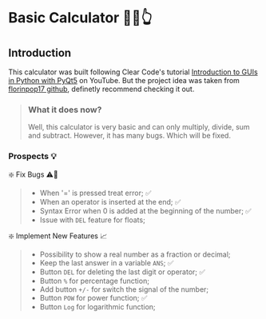 # Basic Calculator :abacus:🤓👆

## Introduction
This calculator was built following Clear Code's tutorial [Introduction to GUIs in Python with PyQt5](https://www.youtube.com/watch?v=8jrEVihl-E4) on YouTube. But the project idea was taken from [florinpop17 github](https://github.com/florinpop17/app-ideas/blob/master/Projects/1-Beginner/Calculator-App.md), definetly recommend checking it out.

> ### What it does now?
> Well, this calculator is very basic and can only multiply, divide, sum and subtract. However, it has many bugs. Which will be fixed.

### Prospects :bulb:	
:sparkle: Fix Bugs ⚠️:space_invader:
> - When '=' is pressed treat error; :white_check_mark:
> - When an operator is inserted at the end; :white_check_mark:
> - Syntax Error when 0 is added at the beginning of the number; :white_check_mark:
> - Issue with ```DEL``` feature for floats;

:sparkle: Implement New Features :chart_with_upwards_trend:
> - Possibility to show a real number as a fraction or decimal;
> - Keep the last answer in a variable ```ANS```; :white_check_mark:
> - Button ```DEL``` for deleting the last digit or operator; :white_check_mark:
> - Button ```%``` for percentage function;
> - Add button ```+/-``` for switch the signal of the number;
> - Button ```POW``` for power function; :white_check_mark:
> - Button  ```Log``` for logarithmic function;

